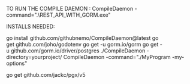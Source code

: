 TO RUN THE COMPILE DAEMON : CompileDaemon -command=".\REST_API_WITH_GORM.exe"

INSTALLS NEEDED: 

go install github.com/githubnemo/CompileDaemon@latest
go get github.com/joho/godotenv
go get -u gorm.io/gorm
go get -u github.com/gorm.io/driver/postgres
./CompileDaemon -directory=yourproject/
CompileDaemon -command="./MyProgram -my-options"




go get github.com/jackc/pgx/v5